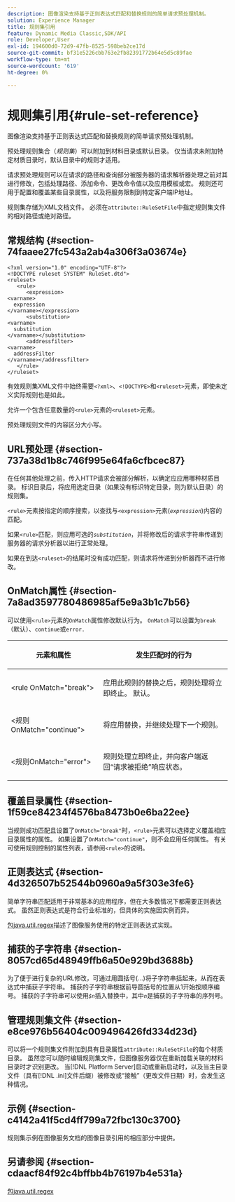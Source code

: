 ```yaml
---
description: 图像渲染支持基于正则表达式匹配和替换规则的简单请求预处理机制。
solution: Experience Manager
title: 规则集引用
feature: Dynamic Media Classic,SDK/API
role: Developer,User
exl-id: 194600d0-72d9-47fb-8525-598beb2ce17d
source-git-commit: bf31e5226cbb763e2fb82391772b64e5d5c89fae
workflow-type: tm+mt
source-wordcount: '619'
ht-degree: 0%

---
```


# 规则集引用{#rule-set-reference}

图像渲染支持基于正则表达式匹配和替换规则的简单请求预处理机制。

<!--<a id="section_F44601A65CE1451EAD0A449C66B773CC"></a>-->

预处理规则集合（*规则集*）可以附加到材料目录或默认目录。 仅当请求未附加特定材质目录时，默认目录中的规则才适用。

请求预处理规则可以在请求的路径和查询部分被服务器的请求解析器处理之前对其进行修改，包括处理路径、添加命令、更改命令值以及应用模板或宏。 规则还可用于配置和覆盖某些目录属性，以及将服务限制到特定客户端IP地址。

规则集存储为XML文档文件。 必须在`attribute::RuleSetFile`中指定规则集文件的相对路径或绝对路径。

## 常规结构 {#section-74faaee27fc543a2ab4a306f3a03674e}

```
<?xml version="1.0" encoding="UTF-8"?>
<!DOCTYPE ruleset SYSTEM" RuleSet.dtd">
<ruleset>
   <rule>
      <expression>
<varname>
  expression
</varname></expression>
      <substitution>
<varname>
  substitution
</varname></substitution>
      <addressfilter>
<varname>
  addressFilter
</varname></addressfilter>
   </rule>
</ruleset>
```

有效规则集XML文件中始终需要`<?xml>`、`<!DOCTYPE>`和`<ruleset>`元素，即使未定义实际规则也是如此。

允许一个包含任意数量的`<rule>`元素的`<ruleset>`元素。

预处理规则文件的内容区分大小写。

## URL预处理 {#section-737a38d1b8c746f995e64fa6cfbcec87}

在任何其他处理之前，传入HTTP请求会被部分解析，以确定应应用哪种材质目录。 标识目录后，将应用选定目录（如果没有标识特定目录，则为默认目录）的规则集。

`<rule>`元素按指定的顺序搜索，以查找与`<expression>`元素(*`expression`*)内容的匹配。

如果`<rule>`匹配，则应用可选的&#x200B;*`substitution`*，并将修改后的请求字符串传递到服务器的请求分析器以进行正常处理。

如果在到达`<ruleset>`的结尾时没有成功匹配，则请求将传递到分析器而不进行修改。

## OnMatch属性 {#section-7a8ad3597780486985af5e9a3b1c7b56}

可以使用`<rule>`元素的`OnMatch`属性修改默认行为。 `OnMatch`可以设置为`break`（默认）、`continue`或`error.`

<table id="table_4CABF55B33854A128D5F326B31C6C397"> 
 <thead> 
  <tr> 
   <th colname="col1" class="entry"> <p>元素和属性 </p> </th> 
   <th colname="col2" class="entry"> <p>发生匹配时的行为 </p> </th> 
  </tr> 
 </thead>
 <tbody> 
  <tr> 
   <td colname="col1"> <p><span class="codeph"> &lt;rule OnMatch="break"&gt;</span> </p> </td> 
   <td colname="col2"> <p>应用此规则的替换之后，规则处理将立即终止。 默认。 </p> </td> 
  </tr> 
  <tr> 
   <td colname="col1"> <p><span class="codeph"> &lt;规则OnMatch="continue"&gt;</span> </p> </td> 
   <td colname="col2"> <p>将应用替换，并继续处理下一个规则。 </p> </td> 
  </tr> 
  <tr> 
   <td colname="col1"> <p><span class="codeph"> &lt;规则OnMatch="error"&gt;</span> </p> </td> 
   <td colname="col2"> <p>规则处理立即终止，并向客户端返回“请求被拒绝”响应状态。 </p> </td> 
  </tr> 
 </tbody> 
</table>

## 覆盖目录属性 {#section-1f59ce84234f4576ba8473b0e6ba22ee}

当规则成功匹配且设置了`OnMatch="break"`时，`<rule>`元素可以选择定义覆盖相应目录属性的属性。 如果设置了`OnMatch="continue"`，则不会应用任何属性。 有关可使用规则控制的属性列表，请参阅`<rule>`的说明。

## 正则表达式 {#section-4d326507b52544b0960a9a5f303e3fe6}

简单字符串匹配适用于非常基本的应用程序，但在大多数情况下都需要正则表达式。 虽然正则表达式是符合行业标准的，但具体的实施因实例而异。

[包java.util.regex](https://www2.cs.duke.edu/csed/java/jdk1.4.2/docs/api/)描述了图像服务使用的特定正则表达式实现。

## 捕获的子字符串 {#section-8057cd65d48949ffb6a50e929bd3688b}

为了便于进行复杂的URL修改，可通过用圆括号(...)将子字符串括起来，从而在表达式中捕获子字符串。 捕获的子字符串根据前导圆括号的位置从1开始按顺序编号。 捕获的子字符串可以使用&#x200B;*`$n`*&#x200B;插入替换中，其中&#x200B;*`n`*&#x200B;是捕获的子字符串的序列号。

## 管理规则集文件 {#section-e8ce976b56404c009496426fd334d23d}

可以将一个规则集文件附加到具有目录属性`attribute::RuleSetFile`的每个材质目录。 虽然您可以随时编辑规则集文件，但图像服务器仅在重新加载关联的材料目录时才识别更改。 当[!DNL Platform Server]启动或重新启动时，以及当主目录文件（具有[!DNL .ini]文件后缀）被修改或“接触”（更改文件日期）时，会发生这种情况。

## 示例 {#section-c4142a41f5cd4ff799a72fbc130c3700}

规则集示例在图像服务文档的图像目录引用的相应部分中提供。

## 另请参阅 {#section-cdaacf84f92c4bffbb4b76197b4e531a}

[包java.util.regex](https://www2.cs.duke.edu/csed/java/jdk1.4.2/docs/api/)
